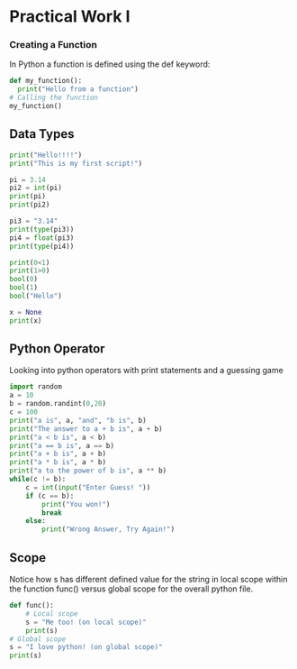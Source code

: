 # Practical Work I

### Creating a Function
In Python a function is defined using the def keyword:
```python
def my_function():
  print("Hello from a function")
# Calling the function
my_function() 
```

## Data Types
```python
print("Hello!!!!")
print("This is my first script!")

pi = 3.14
pi2 = int(pi)
print(pi)
print(pi2)

pi3 = "3.14"
print(type(pi3))
pi4 = float(pi3)
print(type(pi4))

print(0<1)
print(1>0)
bool(0)
bool(1)
bool("Hello")

x = None
print(x)
```

## Python Operator
Looking into python operators with print statements and a guessing game
```python
import random
a = 10
b = random.randint(0,20)
c = 100
print("a is", a, "and", "b is", b)
print("The answer to a + b is", a + b)
print("a < b is", a < b)
print("a == b is", a == b)
print("a + b is", a + b)
print("a * b is", a * b)
print("a to the power of b is", a ** b)
while(c != b):
    c = int(input("Enter Guess! "))
    if (c == b):
        print("You won!")
        break
    else:
        print("Wrong Answer, Try Again!")
```

## Scope
Notice how s has different defined value for the string in local scope within the function func() versus global scope for the overall python file.
```python
def func():
    # Local scope
    s = "Me too! (on local scope)"
    print(s)
# Global scope
s = "I love python! (on global scope)"
print(s)
```
